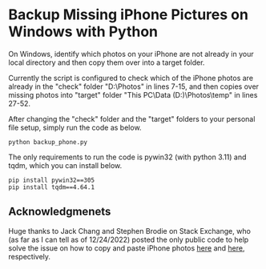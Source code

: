 # Backup Missing iPhone Pictures on Windows with Python

On Windows, identify which photos on your iPhone are not already in your local directory and then copy them over into a target folder. 

Currently the script is configured to check which of the iPhone photos are already in the "check" folder "D:\Photos" in lines 7-15, and then copies over missing photos into "target" folder "This PC\Data (D:)\Photos\temp" in lines 27-52.

After changing the "check" folder and the "target" folders to your personal file setup, simply run the code as below.
	
	python backup_phone.py



The only requirements to run the code is pywin32 (with python 3.11) and tqdm, which you can install below. 

	pip install pywin32==305
	pip install tqdm==4.64.1


## Acknowledgmenets
Huge thanks to Jack Chang and Stephen Brodie on Stack Exchange, who (as far as I can tell as of 12/24/2022) posted the only public code to help solve the issue on how to copy and paste iPhone photos [here](https://stackoverflow.com/a/72842087) and [here](https://stackoverflow.com/a/65825617), respectively.
